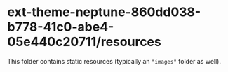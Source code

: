 # ext-theme-neptune-860dd038-b778-41c0-abe4-05e440c20711/resources

This folder contains static resources (typically an `"images"` folder as well).
